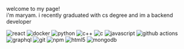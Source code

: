 <p>welcome to my page! </br> i'm maryam. i recently graduated with cs degree and im a backend developer
<p>
  <img alt="react" src="https://img.shields.io/badge/-react-45b8d8?style=flat-square&logo=react&logoColor=white" />
  <img alt="docker" src="https://img.shields.io/badge/-docker-46a2f1?style=flat-square&logo=docker&logoColor=white" />
  <img alt="python" src="https://img.shields.io/badge/-python-46a2f1?style=flat-square&logo=python&logoColor=white" />
  <img alt="c++" src="https://img.shields.io/badge/-c++-46a2f1?style=flat-square&logo=cplusplus&logoColor=white" />
  <img alt="c" src="https://img.shields.io/badge/-c-46a2f1?style=flat-square&logo=c&logoColor=white" />
  <img alt="javascript" src="https://img.shields.io/badge/-javascript-46a2f1?style=flat-square&logo=javascript&logoColor=white" />
  <img alt="github actions" src="https://img.shields.io/badge/-github_actions-2088FF?style=flat-square&logo=github-actions&logoColor=white" />
  <img alt="graphql" src="https://img.shields.io/badge/-graphql-E10098?style=flat-square&logo=graphql&logoColor=white" />
  <img alt="git" src="https://img.shields.io/badge/-git-F05032?style=flat-square&logo=git&logoColor=white" />
  <img alt="npm" src="https://img.shields.io/badge/-npm-CB3837?style=flat-square&logo=npm&logoColor=white" />
  <img alt="html5" src="https://img.shields.io/badge/-html5-E34F26?style=flat-square&logo=html5&logoColor=white" />
  <img alt="mongodb" src="https://img.shields.io/badge/-mongodb-13aa52?style=flat-square&logo=mongodb&logoColor=white" />
</p>
